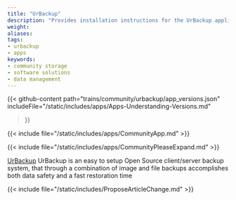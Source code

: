 ```yaml
---
title: "UrBackup"
description: "Provides installation instructions for the UrBackup application in TrueNAS."
weight: 
aliases:
tags:
- urbackup
- apps
keywords:
- community storage
- software solutions
- data management
---
```


{{< github-content 
    path="trains/community/urbackup/app_versions.json"
	includeFile="/static/includes/apps/Apps-Understanding-Versions.md"
>}}

{{< include file="/static/includes/apps/CommunityApp.md" >}}

{{< include file="/static/includes/apps/CommunityPleaseExpand.md" >}}

<a href="https://github.com/uroni/urbackup_backend">UrBackup</a> UrBackup is an easy to setup Open Source client/server backup system, that through a combination of image and file backups accomplishes both data safety and a fast restoration time

{{< include file="/static/includes/ProposeArticleChange.md" >}}
